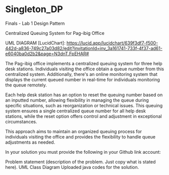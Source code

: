 # Singleton_DP
Finals - Lab 1 Design Pattern

Centralized Queuing System for Pag-ibig Office

UML DIAGRAM [LucidChart]: https://lucid.app/lucidchart/639f3df7-f500-442d-a836-749c27a03d82/edit?invitationId=inv_3a161741-733f-4f37-ad61-e6040ba0d2b2&page=N3dnT.FpEHAR#

The Pag-ibig office implements a centralized queuing system for three help desk stations. Individuals visiting the office obtain a queue number from this centralized system. Additionally, there's an online monitoring system that displays the current queued number in real-time for individuals monitoring the queue remotely.

Each help desk station has an option to reset the queuing number based on an inputted number, allowing flexibility in managing the queue during specific situations, such as reorganization or technical issues. This queuing system ensures a single centralized queue number for all help desk stations, while the reset option offers control and adjustment in exceptional circumstances.

This approach aims to maintain an organized queuing process for individuals visiting the office and provides the flexibility to handle queue adjustments as needed.

In your solution you must provide the following in your Github link account:

  Problem statement (description of the problem. Just copy what is stated here).
  UML Class Diagram
  Uploaded java codes for the solution.